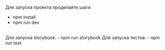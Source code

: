 Для запуска проекта проделайте шаги:
- npm install
- npm run dev
 <br/>
Для запуска storybook:
- npm run storybook
Для запуска тестов:
- npm run test


